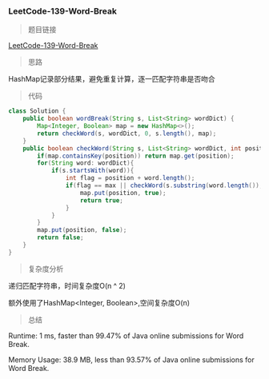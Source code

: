 ### LeetCode-139-Word-Break

> 题目链接

[LeetCode-139-Word-Break](https://leetcode.com/problems/word-break/)

> 思路

HashMap记录部分结果，避免重复计算，逐一匹配字符串是否吻合

> 代码

```java
class Solution {
    public boolean wordBreak(String s, List<String> wordDict) {
        Map<Integer, Boolean> map = new HashMap<>();
        return checkWord(s, wordDict, 0, s.length(), map);
    }
    public boolean checkWord(String s, List<String> wordDict, int position, int max, Map<Integer, Boolean> map){
        if(map.containsKey(position)) return map.get(position);
        for(String word: wordDict){
            if(s.startsWith(word)){
                int flag = position + word.length();
                if(flag == max || checkWord(s.substring(word.length()), wordDict, flag, max, map)){
                    map.put(position, true);
                    return true;
                }
            }
        }
        map.put(position, false);
        return false;
    }
}
```

> 复杂度分析

递归匹配字符串，时间复杂度O(n ^ 2)

额外使用了HashMap<Integer, Boolean>,空间复杂度O(n)

> 总结

Runtime: 1 ms, faster than 99.47% of Java online submissions for Word Break.

Memory Usage: 38.9 MB, less than 93.57% of Java online submissions for Word Break.
